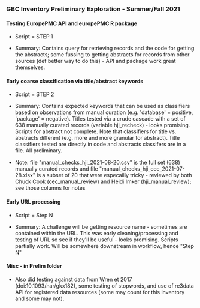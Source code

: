 ### GBC Inventory Preliminary Exploration - Summer/Fall 2021

#### Testing EuropePMC API and europePMC R package

* Script = STEP 1 

* Summary: Contains query for retrieving records and the code for getting the abstracts; some fussing to getting abstracts for records from other sources (def better way to do this) - API and package work great themselves.

#### Early coarse classification via title/abstract keywords

* Script = STEP 2

* Summary: Contains expected keywords that can be used as classifiers based on observations from manual curation (e.g. 'database' = positive, 'package' = negative). Titles tested via a crude cascade with a set of 638 manually curated records (variable hji_recheck) - looks promising. Scripts for abstract not complete. Note that classifiers for title vs. abstracts different (e.g. more and more granular for abstract). Title classifiers tested are directly in code and abstracts classifers are in a file. All preliminary.

* Note: file "manual_checks_hji_2021-08-20.csv" is the full set (638) manually curated records and file "manual_checks_hji_cec_2021-07-28.xlsx" is a subset of 20 that were especailly tricky - reviewed by both Chuck Cook (cec_manual_review) and Heidi Imker (hji_manual_review); see those columns for notes

#### Early URL processing

* Script = Step N

* Summary:  A challenge will be getting resource name - sometimes are contained within the URL. This was early cleaning/processing and testing of URL so see if they'll be useful - looks promising. Scripts partially work. Will be somewhere downstream in workflow, hence "Step N"

#### Misc - in Prelim folder

 * Also did testing against data from Wren et 2017 (doi:10.1093/nar/gkx182), some testing of stopwords, and use of re3data API for registered data resources (some may count for this inventory and some may not). 
